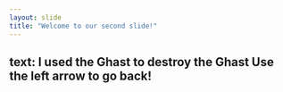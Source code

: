 ```yaml
---
layout: slide
title: "Welcome to our second slide!"
---
```

text: I used the Ghast to destroy the Ghast
Use the left arrow to go back!
---
